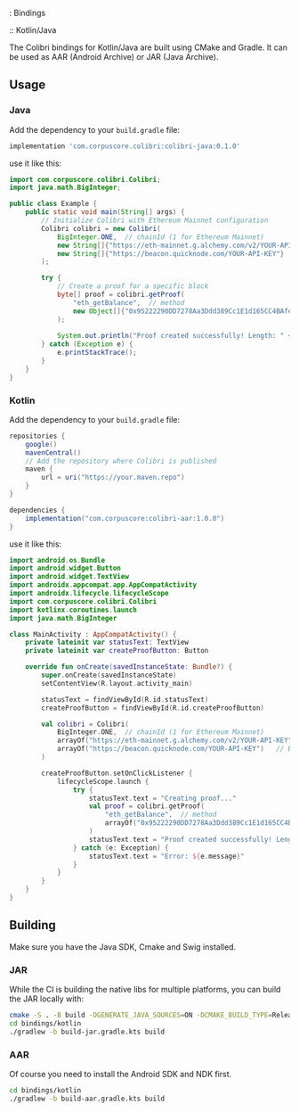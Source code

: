 : Bindings

:: Kotlin/Java

The Colibri bindings for Kotlin/Java are built using CMake and Gradle. It can be used as AAR (Android Archive) or JAR (Java Archive).

## Usage

### Java

Add the dependency to your `build.gradle` file:
```groovy
implementation 'com.corpuscore.colibri:colibri-java:0.1.0'
```

use it like this:
```java
import com.corpuscore.colibri.Colibri;
import java.math.BigInteger;

public class Example {
    public static void main(String[] args) {
        // Initialize Colibri with Ethereum Mainnet configuration
        Colibri colibri = new Colibri(
            BigInteger.ONE,  // chainId (1 for Ethereum Mainnet)
            new String[]{"https://eth-mainnet.g.alchemy.com/v2/YOUR-API-KEY"},  // ETH RPC
            new String[]{"https://beacon.quicknode.com/YOUR-API-KEY"}   // Beacon API
        );

        try {
            // Create a proof for a specific block
            byte[] proof = colibri.getProof(
                "eth_getBalance",  // method
                new Object[]{"0x95222290DD7278Aa3Ddd389Cc1E1d165CC4BAfe5", "latest"}  // RPC-Arguments
            );
            
            System.out.println("Proof created successfully! Length: " + proof.length);
        } catch (Exception e) {
            e.printStackTrace();
        }
    }
}
```

### Kotlin

Add the dependency to your `build.gradle` file:

```groovy
repositories {
    google()
    mavenCentral()
    // Add the repository where Colibri is published
    maven {
        url = uri("https://your.maven.repo")
    }
}

dependencies {
    implementation("com.corpuscore:colibri-aar:1.0.0")
}
```

use it like this:

```kotlin
import android.os.Bundle
import android.widget.Button
import android.widget.TextView
import androidx.appcompat.app.AppCompatActivity
import androidx.lifecycle.lifecycleScope
import com.corpuscore.colibri.Colibri
import kotlinx.coroutines.launch
import java.math.BigInteger

class MainActivity : AppCompatActivity() {
    private lateinit var statusText: TextView
    private lateinit var createProofButton: Button

    override fun onCreate(savedInstanceState: Bundle?) {
        super.onCreate(savedInstanceState)
        setContentView(R.layout.activity_main)

        statusText = findViewById(R.id.statusText)
        createProofButton = findViewById(R.id.createProofButton)

        val colibri = Colibri(
            BigInteger.ONE,  // chainId (1 for Ethereum Mainnet)
            arrayOf("https://eth-mainnet.g.alchemy.com/v2/YOUR-API-KEY"),  // ETH RPC
            arrayOf("https://beacon.quicknode.com/YOUR-API-KEY")   // Beacon API
        )

        createProofButton.setOnClickListener {
            lifecycleScope.launch {
                try {
                    statusText.text = "Creating proof..."
                    val proof = colibri.getProof(
                        "eth_getBalance",  // method
                        arrayOf("0x95222290DD7278Aa3Ddd389Cc1E1d165CC4BAfe5","latest")  // block number as argument
                    )
                    statusText.text = "Proof created successfully! Length: ${proof.size}"
                } catch (e: Exception) {
                    statusText.text = "Error: ${e.message}"
                }
            }
        }
    }
}
```

## Building
Make sure you have the Java SDK, Cmake and Swig installed.

### JAR

While the CI is building the native libs for multiple platforms, you can build the JAR locally with:
```bash
cmake -S . -B build -DGENERATE_JAVA_SOURCES=ON -DCMAKE_BUILD_TYPE=Release -DCURL=false -DKOTLIN=true --build --target c4_java
cd bindings/kotlin
./gradlew -b build-jar.gradle.kts build
```

### AAR

Of course you need to install the Android SDK and NDK first.

```bash
cd bindings/kotlin
./gradlew -b build-aar.gradle.kts build
```

